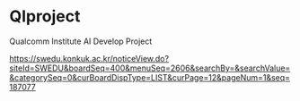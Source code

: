 # QIproject
Qualcomm Institute AI Develop Project

https://swedu.konkuk.ac.kr/noticeView.do?siteId=SWEDU&boardSeq=400&menuSeq=2606&searchBy=&searchValue=&categorySeq=0&curBoardDispType=LIST&curPage=12&pageNum=1&seq=187077
